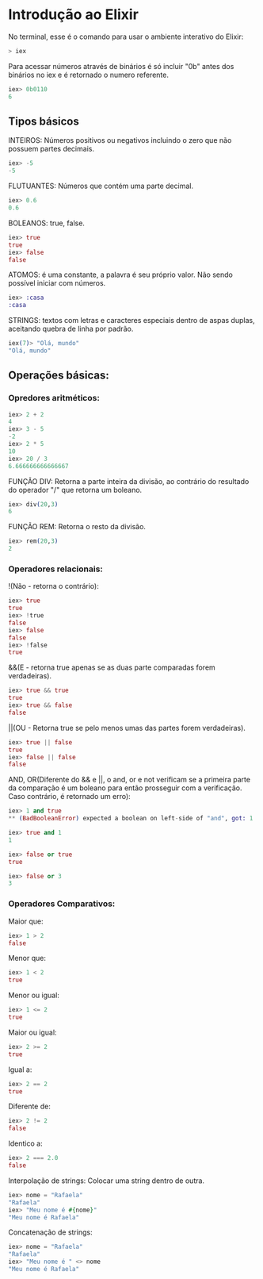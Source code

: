 # Introdução ao Elixir

No terminal, esse é o comando para usar o ambiente interativo do Elixir: 
```elixir
> iex
```

Para acessar números através de binários é só incluir "0b" antes dos binários no iex e é retornado o numero referente.
```elixir
iex> 0b0110
6
```
## Tipos básicos

INTEIROS: Números positivos ou negativos incluindo o zero que não possuem partes decimais.
```elixir
iex> -5
-5
```

FLUTUANTES: Números que contém uma parte decimal.
```elixir
iex> 0.6
0.6
```

BOLEANOS: true, false.
```elixir
iex> true
true
iex> false
false
```

ATOMOS: é uma constante, a palavra é seu próprio valor. Não sendo possível iniciar com números.
```elixir
iex> :casa
:casa
```

STRINGS: textos com letras e caracteres especiais dentro de aspas duplas, aceitando quebra de linha por padrão.
```elixir
iex(7)> "Olá, mundo"
"Olá, mundo"
```

## Operações básicas:

### Opredores aritméticos:
```elixir
iex> 2 + 2
4
iex> 3 - 5
-2
iex> 2 * 5
10
iex> 20 / 3   
6.666666666666667
```

FUNÇÃO DIV: Retorna a parte inteira da divisão, ao contrário do resultado do operador "/" que retorna um boleano.
```elixir
iex> div(20,3)
6
```

FUNÇÃO REM: Retorna o resto da divisão.
```elixir
iex> rem(20,3)
2
```

### Operadores relacionais:
!(Não - retorna o contrário):
```elixir
iex> true
true
iex> !true
false
iex> false
false
iex> !false
true
```

&&(E - retorna true apenas se as duas parte comparadas forem verdadeiras).
```elixir
iex> true && true
true
iex> true && false
false
```

||(OU - Retorna true se pelo menos umas das partes forem verdadeiras).
```elixir
iex> true || false
true
iex> false || false
false
```

AND, OR(Diferente do && e ||, o and, or e not verificam se a primeira parte da comparação é um boleano para então prosseguir com a verificação. Caso contrário, é retornado um erro):
```elixir
iex> 1 and true
** (BadBooleanError) expected a boolean on left-side of "and", got: 1

iex> true and 1
1

iex> false or true
true

iex> false or 3
3
```

### Operadores Comparativos:

Maior que:
```elixir
iex> 1 > 2
false
```

Menor que:
```elixir
iex> 1 < 2
true
```


Menor ou igual:
```elixir
iex> 1 <= 2
true
```


Maior ou igual:
```elixir
iex> 2 >= 2
true
```


Igual a:
```elixir
iex> 2 == 2
true
```


Diferente de:
```elixir
iex> 2 != 2
false
```


Identico a:
```elixir
iex> 2 === 2.0
false
```

Interpolação de strings: Colocar uma string dentro de outra.
```elixir
iex> nome = "Rafaela"
"Rafaela"
iex> "Meu nome é #{nome}"
"Meu nome é Rafaela"
```

Concatenação de strings:
```elixir
iex> nome = "Rafaela"
"Rafaela"
iex> "Meu nome é " <> nome
"Meu nome é Rafaela"
```